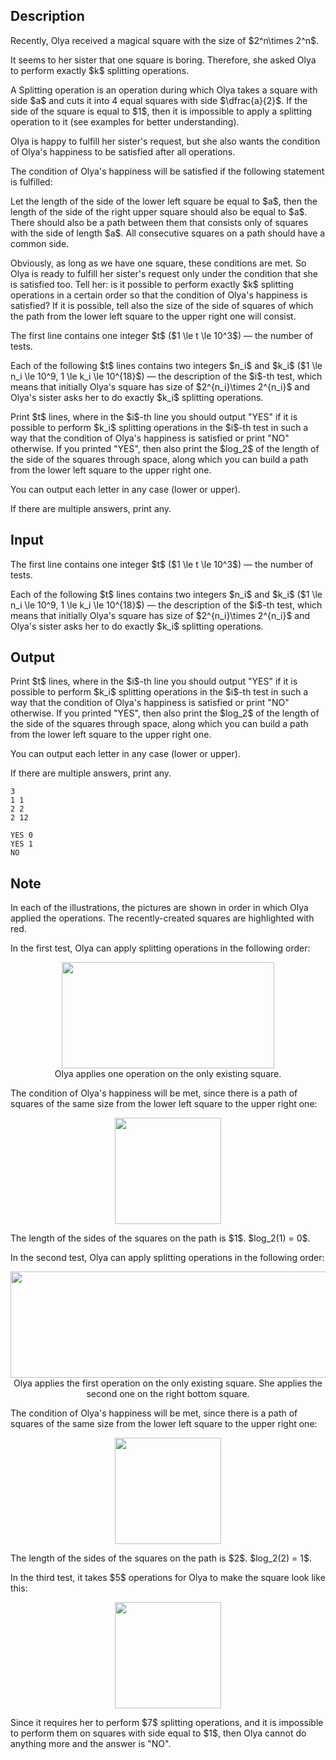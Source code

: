 ## Description

<div><p>Recently, Olya received a magical square with the size of $2^n\times 2^n$.</p><p>It seems to her sister that one square is boring. Therefore, she asked Olya to perform <span class="tex-font-style-bf">exactly</span> $k$ <span class="tex-font-style-it">splitting operations</span>.</p><p>A <span class="tex-font-style-it">Splitting operation</span> is an operation during which Olya takes a square with side $a$ and cuts it into 4 equal squares with side $\dfrac{a}{2}$. If the side of the square is equal to $1$, then it is impossible to apply a splitting operation to it (see examples for better understanding).</p><p>Olya is happy to fulfill her sister's request, but she also wants <span class="tex-font-style-it">the condition of Olya's happiness</span> to be satisfied after all operations.</p><p><span class="tex-font-style-it">The condition of Olya's happiness</span> will be satisfied if the following statement is fulfilled:</p><p>Let the length of the side of the lower left square be equal to $a$, then the length of the side of the right upper square should also be equal to $a$. There should also be a path between them that consists only of squares with the side of length $a$. All consecutive squares on a path should have a common side.</p><p>Obviously, as long as we have one square, these conditions are met. So Olya is ready to fulfill her sister's request only under the condition that she is satisfied too. Tell her: is it possible to perform exactly $k$ splitting operations in a certain order so that the condition of Olya's happiness is satisfied? If it is possible, tell also the size of the side of squares of which the path from the lower left square to the upper right one will consist.</p></div><div class="input-specification"><p>The first line contains one integer $t$ ($1 \le t \le 10^3$)&nbsp;— the number of tests.</p><p>Each of the following $t$ lines contains two integers $n_i$ and $k_i$ ($1 \le n_i \le 10^9, 1 \le k_i \le 10^{18}$)&nbsp;— the description of the $i$-th test, which means that initially Olya's square has size of $2^{n_i}\times 2^{n_i}$ and Olya's sister asks her to do exactly $k_i$ splitting operations.</p></div><div class="output-specification"><p>Print $t$ lines, where in the $i$-th line you should output "<span class="tex-font-style-tt">YES</span>" if it is possible to perform $k_i$ splitting operations in the $i$-th test in such a way that the condition of Olya's happiness is satisfied or print "<span class="tex-font-style-tt">NO</span>" otherwise. If you printed "<span class="tex-font-style-tt">YES</span>", then also print the $log_2$ of the length of the side of the squares through space, along which you can build a path from the lower left square to the upper right one.</p><p>You can output each letter in any case (lower or upper).</p><p>If there are multiple answers, print any.</p></div>

## Input

<p>The first line contains one integer $t$ ($1 \le t \le 10^3$)&nbsp;— the number of tests.</p><p>Each of the following $t$ lines contains two integers $n_i$ and $k_i$ ($1 \le n_i \le 10^9, 1 \le k_i \le 10^{18}$)&nbsp;— the description of the $i$-th test, which means that initially Olya's square has size of $2^{n_i}\times 2^{n_i}$ and Olya's sister asks her to do exactly $k_i$ splitting operations.</p>

## Output

<p>Print $t$ lines, where in the $i$-th line you should output "<span class="tex-font-style-tt">YES</span>" if it is possible to perform $k_i$ splitting operations in the $i$-th test in such a way that the condition of Olya's happiness is satisfied or print "<span class="tex-font-style-tt">NO</span>" otherwise. If you printed "<span class="tex-font-style-tt">YES</span>", then also print the $log_2$ of the length of the side of the squares through space, along which you can build a path from the lower left square to the upper right one.</p><p>You can output each letter in any case (lower or upper).</p><p>If there are multiple answers, print any.</p>





```input1
3
1 1
2 2
2 12
```




```output1
YES 0
YES 1
NO
```



## Note

<p>In each of the illustrations, the pictures are shown in order in which Olya applied the operations. The recently-created squares are highlighted with red.</p><p>In the first test, Olya can apply splitting operations in the following order:</p><center> <img class="tex-graphics" height="170px" src="file://iVoBqBvx.png" style="max-width: 100.0%;max-height: 100.0%;" width="340px"> </center><center> <span class="tex-font-size-small">Olya applies one operation on the only existing square.</span> </center><p>The condition of Olya's happiness will be met, since there is a path of squares of the same size from the lower left square to the upper right one:</p><center> <img class="tex-graphics" height="170px" src="file://FUqCMZut.png" style="max-width: 100.0%;max-height: 100.0%;" width="170px"> </center><p>The length of the sides of the squares on the path is $1$. $log_2(1) = 0$.</p><p>In the second test, Olya can apply splitting operations in the following order:</p><center> <img class="tex-graphics" height="170px" src="file://kxKrJJfc.png" style="max-width: 100.0%;max-height: 100.0%;" width="680px"> </center><center> <span class="tex-font-size-small">Olya applies the first operation on the only existing square. She applies the second one on the right bottom square.</span> </center><p>The condition of Olya's happiness will be met, since there is a path of squares of the same size from the lower left square to the upper right one:</p><center> <img class="tex-graphics" height="170px" src="file://FabpwhKX.png" style="max-width: 100.0%;max-height: 100.0%;" width="170px"> </center><p>The length of the sides of the squares on the path is $2$. $log_2(2) = 1$.</p><p>In the third test, it takes $5$ operations for Olya to make the square look like this:</p><center> <img class="tex-graphics" height="170px" src="file://liqU4PuR.png" style="max-width: 100.0%;max-height: 100.0%;" width="170px"> </center><p>Since it requires her to perform $7$ splitting operations, and it is impossible to perform them on squares with side equal to $1$, then Olya cannot do anything more and the answer is "<span class="tex-font-style-tt">NO</span>".</p>
